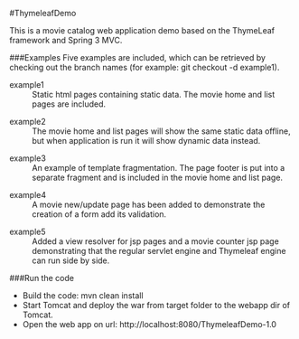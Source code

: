 #ThymeleafDemo

This is a movie catalog web application demo based on the ThymeLeaf framework and Spring 3 MVC.

###Examples
Five examples are included, which can be retrieved by checking out the branch names
(for example: git checkout -d example1).

<dl>
  <dt>example1</dt>
  <dd>Static html pages containing static data. The movie home and list pages are included.</dd>
</dl>  
<dl>
  <dt>example2</dt>
  <dd>The movie home and list pages will show the same static data offline, but when application is run it will show dynamic data instead.</dd>
</dl>  
<dl>
  <dt>example3</dt>
  <dd>An example of template fragmentation. The page footer is put into a separate fragment and is included in the movie home and list page.</dd>
</dl>  
<dl>
  <dt>example4</dt>
  <dd>A movie new/update page has been added to demonstrate the creation of a form add its validation.</dd>
</dl>  
<dl>
  <dt>example5</dt>
  <dd>Added a view resolver for jsp pages and a movie counter jsp page demonstrating that the regular servlet engine and Thymeleaf engine can run side by side.</dd>
</dl>  

###Run the code
* Build the code: mvn clean install
* Start Tomcat and deploy the war from target folder to the webapp dir of Tomcat.
* Open the web app on url: http://localhost:8080/ThymeleafDemo-1.0
